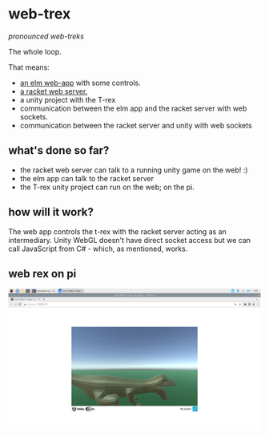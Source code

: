 # web-trex
*pronounced web-treks*

The whole loop.

That means: 
- [an elm web-app](./elm-web-app) with some controls.
- [a racket web server.](./racket-server)
- a unity project with the T-rex
- communication between the elm app and the racket server with web sockets.
- communication between the racket server and unity with web sockets

## what's done so far?
- the racket web server can talk to a running unity game on the web! :)
- the elm app can talk to the racket server
- the T-rex unity project can run on the web; on the pi.

## how will it work?
The web app controls the t-rex with the racket server acting as an intermediary. Unity WebGL doesn't have direct socket access but we can call JavaScript from C# - which, as mentioned, works. 

## web rex on pi
![rex](./rex-on-pi.png)


